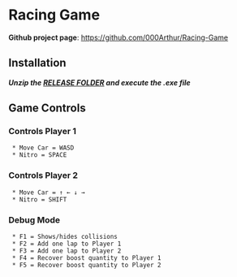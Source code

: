 # Racing Game
**Github project page**: https://github.com/000Arthur/Racing-Game

## Installation
**_Unzip the [RELEASE FOLDER](https://github.com/000Arthur/Racing-Game/releases) and execute the .exe file_**

## Game Controls
### Controls Player 1
     * Move Car = WASD
     * Nitro = SPACE
### Controls Player 2
     * Move Car = ↑ ← ↓ →
     * Nitro = SHIFT
### Debug Mode
     * F1 = Shows/hides collisions
     * F2 = Add one lap to Player 1
     * F3 = Add one lap to Player 2
     * F4 = Recover boost quantity to Player 1
     * F5 = Recover boost quantity to Player 2





